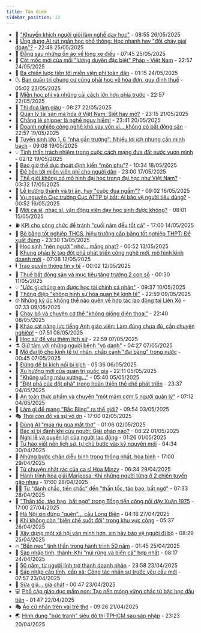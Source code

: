```yaml
---
title: Tâm điểm
sidebar_position: 12
---
```


<!-- dantri-tam-diem:START -->
- 🚦 [&quot;Khuyến khích người giỏi làm nghề dạy học&quot;](https://dantri.com.vn/tam-diem/khuyen-khich-nguoi-gioi-lam-nghe-day-hoc-20250526154216881.htm) - 08:55 26/05/2025
- 🫶 [Ứng dụng AI rút ngắn học phổ thông: Học nhanh hay &quot;đốt cháy giai đoạn&quot;?](https://dantri.com.vn/tam-diem/ung-dung-ai-rut-ngan-hoc-pho-thong-hoc-nhanh-hay-dot-chay-giai-doan-20250525094237436.htm) - 22:48 25/05/2025
- 🦏 [Đằng sau những ồn ào về lòng xe điếu](https://dantri.com.vn/tam-diem/dang-sau-nhung-on-ao-ve-long-xe-dieu-20250521062944983.htm) - 07:45 25/05/2025
- 🧰 [Cột mốc mới của mối &quot;lương duyên đặc biệt&quot; Pháp - Việt Nam](https://dantri.com.vn/tam-diem/cot-moc-moi-cua-moi-luong-duyen-dac-biet-phap-viet-nam-20250524161913403.htm) - 22:57 24/05/2025
- 🙉 [Ba chiến lược tiến tới miễn viện phí toàn dân](https://dantri.com.vn/tam-diem/ba-chien-luoc-tien-toi-mien-vien-phi-toan-dan-20250524080403224.htm) - 01:15 24/05/2025
- 🌜 [Ban quản trị chung cư cũng phải học về hóa đơn, quy định thuế](https://dantri.com.vn/tam-diem/ban-quan-tri-chung-cu-cung-phai-hoc-ve-hoa-don-quy-dinh-thue-20250522223528500.htm) - 05:02 23/05/2025
- 🤔 [Miễn học phí và những cải cách lớn hơn phía trước](https://dantri.com.vn/tam-diem/mien-hoc-phi-va-nhung-cai-cach-lon-hon-phia-truoc-20250522224937993.htm) - 22:57 22/05/2025
- 🤩 [Thi đua làm giàu](https://dantri.com.vn/tam-diem/thi-dua-lam-giau-20250522144824843.htm) - 08:27 22/05/2025
- 🦅 [Quản lý tài sản mã hóa ở Việt Nam: Siết hay mở?](https://dantri.com.vn/tam-diem/quan-ly-tai-san-ma-hoa-o-viet-nam-siet-hay-mo-20250521173933074.htm) - 23:15 21/05/2025
- 💫 [Chẳng lẽ shipper là nghề nguy hiểm!](https://dantri.com.vn/tam-diem/chang-le-shipper-la-nghe-nguy-hiem-20250521062430315.htm) - 23:41 20/05/2025
- 🤗 [Doanh nghiệp công nghệ khó vay vốn vì… không có bất động sản](https://dantri.com.vn/tam-diem/doanh-nghiep-cong-nghe-kho-vay-von-vi-khong-co-bat-dong-san-20250520055744754.htm) - 22:57 19/05/2025
- 🫶 [Tuyển sinh lớp 1, 6 &quot;nhà gần trường&quot;: Nhiều lợi ích nhưng cần minh bạch](https://dantri.com.vn/tam-diem/tuyen-sinh-lop-1-6-nha-gan-truong-nhieu-loi-ich-nhung-can-minh-bach-20250519151340878.htm) - 09:08 19/05/2025
- 💡 [Tinh thần trách nhiệm trong cuộc cách mạng đưa đất nước vươn mình](https://dantri.com.vn/tam-diem/tinh-than-trach-nhiem-trong-cuoc-cach-mang-dua-dat-nuoc-vuon-minh-20250518174609653.htm) - 02:12 19/05/2025
- 🌮 [Bao giờ thể dục thoát định kiến &quot;môn phụ&quot;?](https://dantri.com.vn/tam-diem/bao-gio-the-duc-thoat-dinh-kien-mon-phu-20250518164526598.htm) - 10:34 18/05/2025
- 🌊 [Để tiến tới miễn viện phí cho người dân](https://dantri.com.vn/tam-diem/de-tien-toi-mien-vien-phi-cho-nguoi-dan-20250517235659712.htm) - 23:00 17/05/2025
- 👹 [Thế giới không có mô hình đại học trong đại học như Việt Nam?](https://dantri.com.vn/tam-diem/the-gioi-khong-co-mo-hinh-dai-hoc-trong-dai-hoc-nhu-viet-nam-20250517103127289.htm) - 03:32 17/05/2025
- 🤩 [Lễ trưởng thành và tri ân, hay &quot;cuộc đua ngầm&quot;?](https://dantri.com.vn/tam-diem/le-truong-thanh-va-tri-an-hay-cuoc-dua-ngam-20250516152006045.htm) - 09:02 16/05/2025
- 💄 [Vụ nguyên Cục trưởng Cục ATTP bị bắt: Ai bảo vệ người tiêu dùng?](https://dantri.com.vn/tam-diem/vu-nguyen-cuc-truong-cuc-attp-bi-bat-ai-bao-ve-nguoi-tieu-dung-20250516074312302.htm) - 00:52 16/05/2025
- 🦣 [Mời ca sĩ, nhạc sĩ, vận động viên dạy học sinh được không?](https://dantri.com.vn/tam-diem/moi-ca-si-nhac-si-van-dong-vien-day-hoc-sinh-duoc-khong-20250514222804766.htm) - 08:01 15/05/2025
- ⛽️ [KPI cho công chức để tránh &quot;cuối năm đều tốt cả&quot;](https://dantri.com.vn/tam-diem/kpi-cho-cong-chuc-de-tranh-cuoi-nam-deu-tot-ca-20250514220654018.htm) - 17:00 14/05/2025
- 🌁 [Bỏ bằng tốt nghiệp THCS, hiệu trưởng cấp bằng tốt nghiệp THPT: Đề xuất đúng](https://dantri.com.vn/tam-diem/bo-bang-tot-nghiep-thcs-hieu-truong-cap-bang-tot-nghiep-thpt-de-xuat-dung-20250513203240093.htm) - 23:30 13/05/2025
- 🥳 [Học sinh &quot;nên người&quot; nhờ... mắng phạt?](https://dantri.com.vn/tam-diem/hoc-sinh-nen-nguoi-nho-mang-phat-20250513074503428.htm) - 00:52 13/05/2025
- 🧐 [Khung pháp lý tạo đột phá phát triển công nghệ mới, mô hình kinh doanh mới](https://dantri.com.vn/tam-diem/khung-phap-ly-tao-dot-pha-phat-trien-cong-nghe-moi-mo-hinh-kinh-doanh-moi-20250512140506402.htm) - 07:08 12/05/2025
- 🕴 [Trao quyền thông tin y tế](https://dantri.com.vn/tam-diem/trao-quyen-thong-tin-y-te-20250512045059857.htm) - 00:02 12/05/2025
- 🥳 [Thuế bất động sản và mục tiêu tăng trưởng 2 con số](https://dantri.com.vn/tam-diem/thue-bat-dong-san-va-muc-tieu-tang-truong-2-con-so-20250510144432455.htm) - 00:30 11/05/2025
- 💡 [&quot;Ước gì chúng em được học tài chính cá nhân&quot;](https://dantri.com.vn/tam-diem/uoc-gi-chung-em-duoc-hoc-tai-chinh-ca-nhan-20250509221454135.htm) - 09:37 10/05/2025
- 🦣 [Thông điệp &quot;không hình sự hóa quan hệ kinh tế&quot;](https://dantri.com.vn/tam-diem/thong-diep-khong-hinh-su-hoa-quan-he-kinh-te-20250508135036290.htm) - 22:59 09/05/2025
- 🤓 [Những ký ức không thể nào quên về hợp tác lao động tại Liên Xô](https://dantri.com.vn/tam-diem/nhung-ky-uc-khong-the-nao-quen-ve-hop-tac-lao-dong-tai-lien-xo-20250509143304393.htm) - 07:33 09/05/2025
- 🤭 [Chạy bộ và chuyện cơ thể &quot;không giống điện thoại&quot;](https://dantri.com.vn/tam-diem/chay-bo-va-chuyen-co-the-khong-giong-dien-thoai-20250508102445651.htm) - 22:40 08/05/2025
- 🌮 [Khảo sát năng lực tiếng Anh giáo viên: Làm đúng chưa đủ, cần chuyên nghiệp!](https://dantri.com.vn/tam-diem/khao-sat-nang-luc-tieng-anh-giao-vien-lam-dung-chua-du-can-chuyen-nghiep-20250507195644601.htm) - 07:51 08/05/2025
- 🗽 [Học sử để yêu thêm lịch sử](https://dantri.com.vn/tam-diem/hoc-su-de-yeu-them-lich-su-20250508055924988.htm) - 22:59 07/05/2025
- ⚗️ [Giữ tâm với những người bệnh &quot;vô danh&quot;](https://dantri.com.vn/tam-diem/giu-tam-voi-nhung-nguoi-benh-vo-danh-20250507084141996.htm) - 04:27 07/05/2025
- 🥰 [Mở đại lộ cho kinh tế tư nhân, chắp cánh &quot;đại bàng&quot; trong nước](https://dantri.com.vn/tam-diem/mo-dai-lo-cho-kinh-te-tu-nhan-chap-canh-dai-bang-trong-nuoc-20250507074437755.htm) - 00:45 07/05/2025
- 🚀 [Đừng để bi kịch nối bi kịch](https://dantri.com.vn/tam-diem/dung-de-bi-kich-noi-bi-kich-20250506100046252.htm) - 05:36 06/05/2025
- 🎊 [Xu hướng mới của quản trị quốc gia](https://dantri.com.vn/tam-diem/xu-huong-moi-cua-quan-tri-quoc-gia-20250506051110171.htm) - 22:11 05/05/2025
- 🦣 [&quot;Không uổng máu xương...&quot;](https://dantri.com.vn/tam-diem/khong-uong-mau-xuong-20250505124014749.htm) - 05:40 05/05/2025
- 🎃 [&quot;Đột phá của đột phá&quot; trong hoàn thiện thể chế phát triển](https://dantri.com.vn/tam-diem/dot-pha-cua-dot-pha-trong-hoan-thien-the-che-phat-trien-20250504122558713.htm) - 23:37 04/05/2025
- 💂 [An toàn thực phẩm và chuyện &quot;một mâm cơm 5 người quản lý&quot;](https://dantri.com.vn/tam-diem/an-toan-thuc-pham-va-chuyen-mot-mam-com-5-nguoi-quan-ly-20250504123357815.htm) - 07:12 04/05/2025
- 🦒 [Làm gì để mang &quot;Bắc Bling&quot; ra thế giới?](https://dantri.com.vn/tam-diem/lam-gi-de-mang-bac-bling-ra-the-gioi-20250502171614835.htm) - 09:54 03/05/2025
- 🎭 [Thói côn đồ và sự vô ơn](https://dantri.com.vn/tam-diem/thoi-con-do-va-su-vo-on-20250502234536353.htm) - 17:00 02/05/2025
- 📝 [Dùng AI &quot;múa rìu qua mắt thợ&quot;](https://dantri.com.vn/tam-diem/dung-ai-mua-riu-qua-mat-tho-20250502070321846.htm) - 01:06 02/05/2025
- 🦄 [Bác sĩ bị đánh khi cứu người: Giải pháp nào?](https://dantri.com.vn/tam-diem/bac-si-bi-danh-khi-cuu-nguoi-giai-phap-nao-20250430232749751.htm) - 08:22 01/05/2025
- 🚀 [Nghỉ lễ và quyền lợi của người lao động](https://dantri.com.vn/tam-diem/nghi-le-va-quyen-loi-cua-nguoi-lao-dong-20250501072603860.htm) - 01:26 01/05/2025
- 💂 [Tự hào viết nên lịch sử, tự chủ bước vào kỷ nguyên mới](https://dantri.com.vn/tam-diem/tu-hao-viet-nen-lich-su-tu-chu-buoc-vao-ky-nguyen-moi-20250429203639658.htm) - 04:34 30/04/2025
- 👀 [Những bước chân diễu binh trong thống nhất, hòa bình](https://dantri.com.vn/tam-diem/nhung-buoc-chan-dieu-binh-trong-thong-nhat-hoa-binh-20250428133009395.htm) - 17:00 29/04/2025
- 🚦 [Từ chuyện nhặt rác của ca sĩ Hòa Minzy](https://dantri.com.vn/tam-diem/tu-chuyen-nhat-rac-cua-ca-si-hoa-minzy-20250429130925557.htm) - 06:34 29/04/2025
- 💃 [Hành trình hòa giải Mariposa: Khi những người từng ở 2 chiến tuyến gặp nhau](https://dantri.com.vn/tam-diem/hanh-trinh-hoa-giai-mariposa-khi-nhung-nguoi-tung-o-2-chien-tuyen-gap-nhau-20250428150523612.htm) - 17:00 28/04/2025
- 🧑‍💻 [Từ &quot;đánh chắc, tiến chắc&quot; đến &quot;thần tốc, táo bạo, bất ngờ&quot;](https://dantri.com.vn/tam-diem/tu-danh-chac-tien-chac-den-than-toc-tao-bao-bat-ngo-20250428143210639.htm) - 07:33 28/04/2025
- 🥰 [&quot;Thần tốc, táo bạo, bất ngờ&quot; trong Tổng tiến công nổi dậy Xuân 1975](https://dantri.com.vn/tam-diem/than-toc-tao-bao-bat-ngo-trong-tong-tien-cong-noi-day-xuan-1975-20250427235847869.htm) - 17:00 27/04/2025
- 🥳 [Hà Nội xin đừng &quot;quên&quot;… cầu Long Biên](https://dantri.com.vn/tam-diem/ha-noi-xin-dung-quen-cau-long-bien-20250427111637769.htm) - 04:16 27/04/2025
- 🥳 [Khi không còn &quot;biên chế suốt đời&quot; trong khu vực công](https://dantri.com.vn/tam-diem/khi-khong-con-bien-che-suot-doi-trong-khu-vuc-cong-20250426123620748.htm) - 05:37 26/04/2025
- 🎉 [Xây dựng một xã hội văn minh hơn, xin hãy bảo vệ người đi bộ](https://dantri.com.vn/tam-diem/xay-dung-mot-xa-hoi-van-minh-hon-xin-hay-bao-ve-nguoi-di-bo-20250425152915772.htm) - 08:29 25/04/2025
- 🔥 [&quot;Bến neo&quot; tinh thần trong hành trình 50 năm](https://dantri.com.vn/tam-diem/ben-neo-tinh-than-trong-hanh-trinh-50-nam-20250424200002143.htm) - 01:45 25/04/2025
- 🥸 [Sáp nhập tỉnh, thành: Khi &quot;núi rừng và biển cả&quot; hợp nhất](https://dantri.com.vn/tam-diem/sap-nhap-tinh-thanh-khi-nui-rung-va-bien-ca-hop-nhat-20250424151729238.htm) - 08:17 24/04/2025
- 💯 [50 năm, từ người lính trở thành doanh nhân](https://dantri.com.vn/tam-diem/50-nam-tu-nguoi-linh-tro-thanh-doanh-nhan-20250424061753239.htm) - 23:58 23/04/2025
- 🦏 [Sáp nhập cấp tỉnh, cấp xã: Công tác nhân sự trước yêu cầu mới](https://dantri.com.vn/tam-diem/sap-nhap-cap-tinh-cap-xa-cong-tac-nhan-su-truoc-yeu-cau-moi-20250423074256721.htm) - 07:57 23/04/2025
- 👹 [Sữa giả… giá chát](https://dantri.com.vn/tam-diem/sua-gia-gia-chat-20250423061852631.htm) - 00:47 23/04/2025
- 💻 [Phổ cập giáo dục mầm non: Tạo nền móng vững chắc từ bậc học đầu tiên](https://dantri.com.vn/tam-diem/pho-cap-giao-duc-mam-non-tao-nen-mong-vung-chac-tu-bac-hoc-dau-tien-20250422081332478.htm) - 01:47 22/04/2025
- 🎭 [Áo cử nhân trên vai trẻ thơ](https://dantri.com.vn/tam-diem/ao-cu-nhan-tren-vai-tre-tho-20250421150004637.htm) - 09:26 21/04/2025
- 🌏 [Hình dung &quot;bức tranh&quot; siêu đô thị TPHCM sau sáp nhập](https://dantri.com.vn/tam-diem/hinh-dung-buc-tranh-sieu-do-thi-tphcm-sau-sap-nhap-20250420222752724.htm) - 23:23 20/04/2025<!-- dantri-tam-diem:END -->

